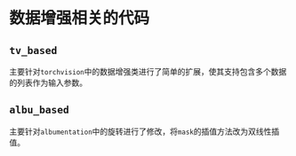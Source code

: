 # 数据增强相关的代码

## `tv_based`

主要针对`torchvision`中的数据增强类进行了简单的扩展，使其支持包含多个数据的列表作为输入参数。

## `albu_based`

主要针对`albumentation`中的旋转进行了修改，将`mask`的插值方法改为双线性插值。
